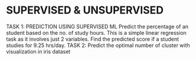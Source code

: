 # SUPERVISED & UNSUPERVISED 
TASK 1: PREDICTION USING SUPERVISED ML
Predict the percentage of an student based on the no. of study hours. This is a simple linear regression task as it involves just 2 variables. Find the predicted score if a student studies for 9.25 hrs/day.
TASK 2: Predict the optimal number of cluster with visualization
in iris dataset
